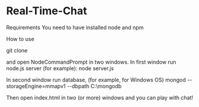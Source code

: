 # Real-Time-Chat

Requirements
You need to have installed node and npm

How to use

git clone

and open NodeCommandPrompt in two windows.
In first window run node.js server (for example):
node server.js

In second window run database,  (for example, for Windows OS)
mongod --storageEngine=mmapv1 --dbpath C:\mongodb

Then open index.html in two (or more) windows and you can play with chat!